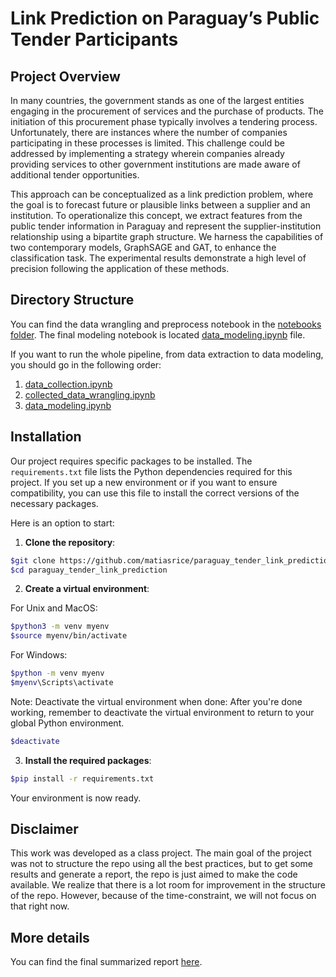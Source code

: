 # Link Prediction on Paraguay’s Public Tender Participants

## Project Overview
In many countries, the government stands as one of the largest entities engaging in the procurement of services and the purchase of products. The initiation of this procurement phase typically involves a tendering process. Unfortunately, there are instances where the number of companies participating in these processes is limited. This challenge could be addressed by implementing a strategy wherein companies already providing services to other government institutions are made aware of additional tender opportunities. 

This approach can be conceptualized as a link prediction problem, where the goal is to forecast future or plausible links between a supplier and an institution. To operationalize this concept, we extract features from the public tender information in Paraguay and represent the supplier-institution relationship using a bipartite graph structure. We harness the capabilities of two contemporary models, GraphSAGE and GAT, to enhance the classification task. The experimental results demonstrate a high level of precision following the application of these methods.

## Directory Structure
You can find the data wrangling and preprocess notebook in the [notebooks folder](./notebooks/). The final modeling notebook is located [data_modeling.ipynb](data_modeling.ipynb) file.

If you want to run the whole pipeline, from data extraction to data modeling, you should go in the following order:

1. [data_collection.ipynb](./notebooks/Data_collection.ipynb)
2. [collected_data_wrangling.ipynb](./notebooks/Collected_data_wrangling.ipynb)
3. [data_modeling.ipynb](./data_modeling.ipynb)

## Installation
Our project requires specific packages to be installed. The `requirements.txt` file lists the Python dependencies required for this project. If you set up a new environment or if you want to ensure compatibility, you can use this file to install the correct versions of the necessary packages.

Here is an option to start:

1. **Clone the repository**:
   
```bash
$git clone https://github.com/matiasrice/paraguay_tender_link_prediction.git
$cd paraguay_tender_link_prediction
```

2. **Create a virtual environment**:

For Unix and MacOS:

```bash
$python3 -m venv myenv
$source myenv/bin/activate
```

For Windows:

```bash
$python -m venv myenv
$myenv\Scripts\activate
```
Note: Deactivate the virtual environment when done:
After you're done working, remember to deactivate the virtual environment to return to your global Python environment.

```bash
$deactivate
```

3. **Install the required packages**:
```bash
$pip install -r requirements.txt
```
Your environment is now ready.

## Disclaimer
This work was developed as a class project. The main goal of the project was not to structure the repo using all the best practices, but to get some results and generate a report, the repo is just aimed to make the code available. We realize that there is a lot room for improvement in the structure of the repo. However, because of the time-constraint, we will not focus on that right now. 

## More details
You can find the final summarized report [here](./report/).
